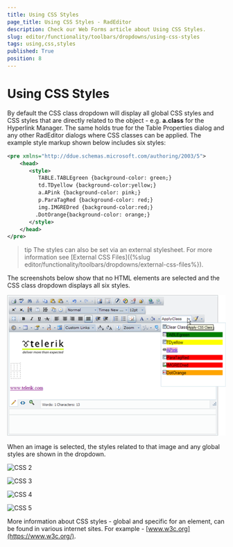 ```yaml
---
title: Using CSS Styles
page_title: Using CSS Styles - RadEditor
description: Check our Web Forms article about Using CSS Styles.
slug: editor/functionality/toolbars/dropdowns/using-css-styles
tags: using,css,styles
published: True
position: 8
---
```


# Using CSS Styles

By default the CSS class dropdown will display all global CSS styles and CSS styles that are directly related to the object - e.g. **a.class** for the Hyperlink Manager. The same holds true for the Table Properties dialog and any other RadEditor dialogs where CSS classes can be applied. The example style markup shown below includes six styles:

````XML
<pre xmlns="http://ddue.schemas.microsoft.com/authoring/2003/5">
	<head>
	   <style>
		  TABLE.TABLEgreen {background-color: green;}
		  td.TDyellow {background-color:yellow;}
		  a.APink {background-color: pink;}
		  p.ParaTagRed {background-color: red;}
		  img.IMGREDred {background-color:red;}
		 .DotOrange{background-color: orange;}
	   </style>
	</head>
</pre>          
````

>tip The styles can also be set via an external stylesheet. For more information see [External CSS Files]({%slug editor/functionality/toolbars/dropdowns/external-css-files%}).

The screenshots below show that no HTML elements are selected and the CSS class dropdown displays all six styles.

![](images/editor-dropdowns023.png)

When an image is selected, the styles related to that image and any global styles are shown in the dropdown.

![ CSS 2](images/editor-usingcss2.gif)

![CSS 3](images/editor-usingcss3.gif)

![CSS 4](images/editor-usingcss4.gif)

![CSS 5](images/editor-usingcss5.gif)

More information about CSS styles - global and specific for an element, can be found in various internet sites. For example - [www.w3c.org](https://www.w3c.org/).
